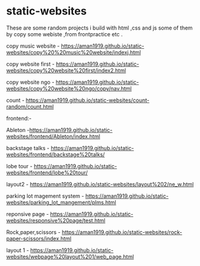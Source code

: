 # static-websites
These are some random projects i build with html ,css and js some of them by copy some webiste ,from frontpractice etc .

copy music website - https://aman1919.github.io/static-websites/copy%20%20music%20website/indexj.html

copy website first - https://aman1919.github.io/static-websites/copy%20website%20first/index2.html

copy website ngo - https://aman1919.github.io/static-websites/copy%20website%20ngo/copy/nav.html

count - https://aman1919.github.io/static-websites/count-random/count.html

frontend:-

   Ableton -https://aman1919.github.io/static-websites/frontend/Ableton/index.html

   backstage talks - https://aman1919.github.io/static-websites/frontend/backstage%20talks/

   lobe tour - https://aman1919.github.io/static-websites/frontend/lobe%20tour/
   
   
   
layout2 - https://aman1919.github.io/static-websites/layout%202/ne_w.html

parking lot magement system - https://aman1919.github.io/static-websites/parking_lot_mangement/plms.html

reponsive page - https://aman1919.github.io/static-websites/responsive%20page/test.html

Rock,paper,scissors - https://aman1919.github.io/static-websites/rock-paper-scissors/index.html

layout 1 - https://aman1919.github.io/static-websites/webpage%20layout%201/web_page.html
   
   
